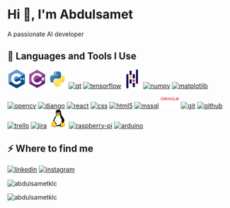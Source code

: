 <h1>Hi 👋, I'm Abdulsamet </h1>
<p>A passionate AI developer</p>

<h2>🚀 Languages and Tools I Use</h2>
<p>
<a target="_blank" href="https://raw.githubusercontent.com/devicons/devicon/master/icons/cplusplus/cplusplus-original.svg" style="display: inline-block;"><img src="https://raw.githubusercontent.com/devicons/devicon/master/icons/cplusplus/cplusplus-original.svg" alt="cplusplus" width="42" height="42" /></a>
<a target="_blank" href="https://raw.githubusercontent.com/devicons/devicon/master/icons/csharp/csharp-original.svg" style="display: inline-block;"><img src="https://raw.githubusercontent.com/devicons/devicon/master/icons/csharp/csharp-original.svg" alt="csharp" width="42" height="42" /></a>
<a target="_blank" href="https://raw.githubusercontent.com/devicons/devicon/master/icons/python/python-original.svg" style="display: inline-block;"><img src="https://raw.githubusercontent.com/devicons/devicon/master/icons/python/python-original.svg" alt="python" width="42" height="42" /></a>
<a target="_blank" href="https://upload.wikimedia.org/wikipedia/commons/0/0b/Qt_logo_2016.svg" style="display: inline-block;"><img src="https://upload.wikimedia.org/wikipedia/commons/0/0b/Qt_logo_2016.svg" alt="qt" width="42" height="42" /></a>
<a target="_blank" href="https://www.svgrepo.com/show/354440/tensorflow.svg" style="display: inline-block;"><img src="https://www.svgrepo.com/show/354440/tensorflow.svg" alt="tensorflow" width="42" height="42" /></a>
<a target="_blank" href="https://raw.githubusercontent.com/devicons/devicon/2ae2a900d2f041da66e950e4d48052658d850630/icons/pandas/pandas-original.svg" style="display: inline-block;"><img src="https://raw.githubusercontent.com/devicons/devicon/2ae2a900d2f041da66e950e4d48052658d850630/icons/pandas/pandas-original.svg" alt="pandas" width="42" height="42" /></a>
<a target="_blank" href="https://www.svgrepo.com/show/373938/numpy.svg" style="display: inline-block;"><img src="https://www.svgrepo.com/show/373938/numpy.svg" alt="numpy" width="42" height="42" /></a>
<a target="_blank" href="https://avatars.githubusercontent.com/u/215947?s=280&v=4" style="display: inline-block;"><img src="https://avatars.githubusercontent.com/u/215947?s=280&v=4" alt="matplotlib" width="42" height="42" /></a>
<a target="_blank" href="https://www.vectorlogo.zone/logos/opencv/opencv-icon.svg" style="display: inline-block;"><img src="https://www.vectorlogo.zone/logos/opencv/opencv-icon.svg" alt="opencv" width="42" height="42" /></a>
<a target="_blank" href="https://cdn.worldvectorlogo.com/logos/django.svg" style="display: inline-block;"><img src="https://cdn.worldvectorlogo.com/logos/django.svg" alt="django" width="42" height="42" /></a>
<a target="_blank" href="https://upload.wikimedia.org/wikipedia/commons/thumb/a/a7/React-icon.svg/1150px-React-icon.svg.png" style="display: inline-block;"><img src="https://upload.wikimedia.org/wikipedia/commons/thumb/a/a7/React-icon.svg/1150px-React-icon.svg.png" alt="react" width="42" height="42" /></a>
<a target="_blank" href="https://cdn.iconscout.com/icon/free/png-512/free-css-icon-svg-png-download-722685.png?f=webp&w=256" style="display: inline-block;"><img src="https://cdn.iconscout.com/icon/free/png-512/free-css-icon-svg-png-download-722685.png?f=webp&w=256" alt="css" width="42" height="42" /></a>
<a target="_blank" href="https://cdn.iconscout.com/icon/free/png-256/free-html-5-icon-svg-png-download-1175208.png" style="display: inline-block;"><img src="https://cdn.iconscout.com/icon/free/png-256/free-html-5-icon-svg-png-download-1175208.png" alt="html5" width="42" height="42" /></a>
<a target="_blank" href="https://www.svgrepo.com/show/303229/microsoft-sql-server-logo.svg" style="display: inline-block;"><img src="https://www.svgrepo.com/show/303229/microsoft-sql-server-logo.svg" alt="mssql" width="42" height="42" /></a>
<a target="_blank" href="https://raw.githubusercontent.com/devicons/devicon/master/icons/oracle/oracle-original.svg" style="display: inline-block;"><img src="https://raw.githubusercontent.com/devicons/devicon/master/icons/oracle/oracle-original.svg" alt="oracle" width="42" height="42" /></a>
<a target="_blank" href="https://www.vectorlogo.zone/logos/git-scm/git-scm-icon.svg" style="display: inline-block;"><img src="https://www.vectorlogo.zone/logos/git-scm/git-scm-icon.svg" alt="git" width="42" height="42" /></a>
<a target="_blank" href="https://cdn.iconscout.com/icon/free/png-512/free-github-logo-icon-svg-png-download-8630395.png?f=webp&w=256" style="display: inline-block;"><img src="https://cdn.iconscout.com/icon/free/png-512/free-github-logo-icon-svg-png-download-8630395.png?f=webp&w=256" alt="github" width="42" height="42" /></a>
<a target="_blank" href="https://www.svgrepo.com/show/475688/trello-color.svg" style="display: inline-block;"><img src="https://www.svgrepo.com/show/475688/trello-color.svg" alt="trello" width="42" height="42" /></a>
<a target="_blank" href="https://www.svgrepo.com/show/353935/jira.svg" style="display: inline-block;"><img src="https://www.svgrepo.com/show/353935/jira.svg" alt="jira" width="42" height="42" /></a>
<a target="_blank" href="https://raw.githubusercontent.com/devicons/devicon/master/icons/linux/linux-original.svg" style="display: inline-block;"><img src="https://raw.githubusercontent.com/devicons/devicon/master/icons/linux/linux-original.svg" alt="linux" width="42" height="42" /></a>
<a target="_blank" href="https://www.svgrepo.com/show/354258/raspberry-pi.svg" style="display: inline-block;"><img src="https://www.svgrepo.com/show/354258/raspberry-pi.svg" alt="raspberry-pi" width="42" height="42" /></a>
<a target="_blank" href="https://cdn.worldvectorlogo.com/logos/arduino-1.svg" style="display: inline-block;"><img src="https://cdn.worldvectorlogo.com/logos/arduino-1.svg" alt="arduino" width="42" height="42" /></a>
</p>

<h2>⚡️ Where to find me</h2>
<p>
<a target="_blank" href="https://www.linkedin.com/in/abdulsamet-k%C4%B1l%C4%B1%C3%A7/" style="display: inline-block;"><img src="https://img.shields.io/badge/linkedin-logo?style=for-the-badge&logo=linkedin&logoColor=white&color=%230a77b6" alt="linkedin" /></a>
<a target="_blank" href="https://instagram.com/asametklc1" style="display: inline-block;"><img src="https://img.shields.io/badge/instagram-logo?style=for-the-badge&logo=instagram&logoColor=white&color=%23F35369" alt="instagram" /></a>
</p>

<p><img align="center" src="https://github-readme-stats.vercel.app/api?username=abdulsametklc&show_icons=true&locale=en" alt="abdulsametklc" /></p>

<p><img src="https://github-readme-stats.vercel.app/api/top-langs?username=abdulsametklc&show_icons=true&locale=en&layout=compact" alt="abdulsametklc" /></p>
